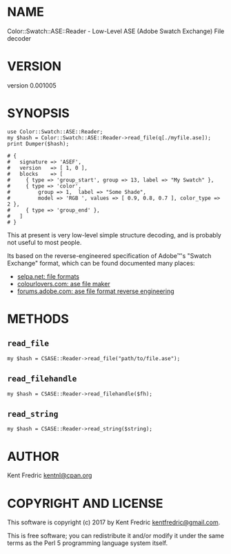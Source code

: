 # NAME

Color::Swatch::ASE::Reader - Low-Level ASE (Adobe Swatch Exchange) File decoder

# VERSION

version 0.001005

# SYNOPSIS

    use Color::Swatch::ASE::Reader;
    my $hash = Color::Swatch::ASE::Reader->read_file(q[./myfile.ase]);
    print Dumper($hash);

    # {
    #   signature => 'ASEF',
    #   version   => [ 1, 0 ],
    #   blocks    => [
    #     { type => 'group_start', group => 13, label => "My Swatch" },
    #     { type => 'color',
    #         group => 1,  label => "Some Shade",
    #         model => 'RGB ', values => [ 0.9, 0.8, 0.7 ], color_type => 2 },
    #     { type => 'group_end' },
    #   ]
    # }

This at present is very low-level simple structure decoding, and is probably not useful to most people.

Its based on the reverse-engineered specification of Adobe™'s "Swatch Exchange" format, which can be found documented many places:

- [selpa.net: file formats](http://www.selapa.net/swatches/colors/fileformats.php)
- [colourlovers.com: ase file maker](http://www.colourlovers.com/ase.phps)
- [forums.adobe.com: ase file format reverse engineering](https://forums.adobe.com/thread/322021?start=0&tstart=0)

# METHODS

## `read_file`

    my $hash = CSASE::Reader->read_file("path/to/file.ase");

## `read_filehandle`

    my $hash = CSASE::Reader->read_filehandle($fh);

## `read_string`

    my $hash = CSASE::Reader->read_string($string);

# AUTHOR

Kent Fredric <kentnl@cpan.org>

# COPYRIGHT AND LICENSE

This software is copyright (c) 2017 by Kent Fredric <kentfredric@gmail.com>.

This is free software; you can redistribute it and/or modify it under
the same terms as the Perl 5 programming language system itself.
